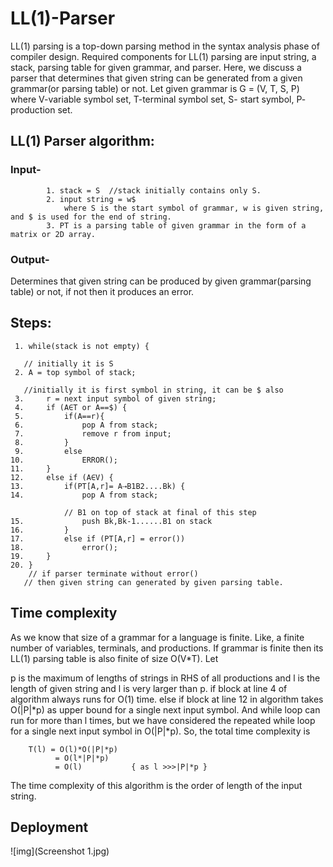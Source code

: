 # LL(1)-Parser
LL(1) parsing is a top-down parsing method in the syntax analysis phase of compiler design.  Required components for LL(1) parsing are input string, a stack, parsing table for given grammar, and parser. Here, we discuss a parser that determines that given string can be generated from a given grammar(or parsing table) or not.
 Let given grammar is G = (V, T, S, P)
where V-variable symbol set, T-terminal symbol set, S- start symbol, P- production set. 

## LL(1) Parser algorithm:
### Input- 
            1. stack = S  //stack initially contains only S.
            2. input string = w$
                where S is the start symbol of grammar, w is given string, and $ is used for the end of string.
            3. PT is a parsing table of given grammar in the form of a matrix or 2D array.

### Output- 
Determines that given string can be produced by given grammar(parsing table) or not, if not then it produces an error.

## Steps:

     1. while(stack is not empty) {

       // initially it is S
     2. A = top symbol of stack;  

       //initially it is first symbol in string, it can be $ also
     3.     r = next input symbol of given string; 
     4.     if (A∈T or A==$) {
     5.         if(A==r){
     6.             pop A from stack;
     7.             remove r from input;
     8.         }
     9.         else
    10.             ERROR();
    11.     }
    12.     else if (A∈V) {
    13.         if(PT[A,r]= A⇢B1B2....Bk) {
    14.             pop A from stack;
             
                // B1 on top of stack at final of this step
    15.             push Bk,Bk-1......B1 on stack  
    16.         }
    17.         else if (PT[A,r] = error())
    18.             error();
    19.     }
    20. } 
        // if parser terminate without error() 
       // then given string can generated by given parsing table.
## Time complexity
As we know that size of a grammar for a language is finite. Like, a finite number of variables, terminals, and productions. If grammar is finite then its LL(1) parsing table is also finite of size O(V*T).  Let

p is the maximum of lengths of strings in RHS of all productions and
l  is the length of given string and
l is very larger than p. if block at line 4 of algorithm always runs for O(1) time. else if block at line 12 in algorithm takes O(|P|*p) as upper bound for a single next input symbol. And while loop can run for more than l times, but we have considered the repeated while loop for a single next input symbol in O(|P|*p). So, the total time complexity is

        T(l) = O(l)*O(|P|*p)
              = O(l*|P|*p)
              = O(l)           { as l >>>|P|*p }
The time complexity of this algorithm is the order of length of the input string.


## Deployment

![img](Screenshot 1.jpg)
